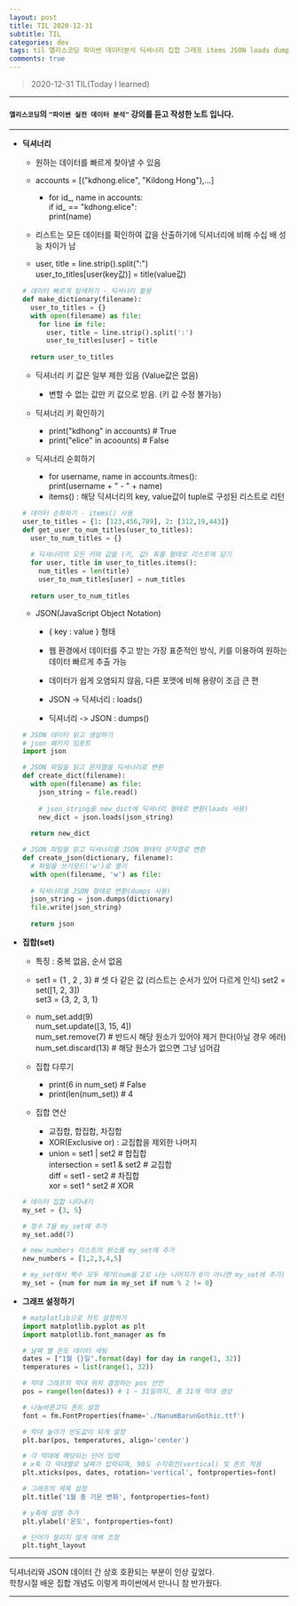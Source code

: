 ```yaml
---
layout: post
title: TIL 2020-12-31 
subtitle: TIL 
categories: dev
tags: til 앨리스코딩 파이썬 데이터분석 딕셔너리 집합 그래프 items JSON loads dumps
comments: true
---
```



> 2020-12-31 TIL(Today I learned)
---

#### `앨리스코딩`의 `"파이썬 실전 데이터 분석"` 강의를 듣고 작성한 노트 입니다.
---

* __딕셔너리__
  - 원하는 데이터를 빠르게 찾아낼 수 있음
  - accounts = [("kdhong.elice", "Kildong Hong"),...]
    + for id_, name in accounts:  
        if id_ == "kdhong.elice":  
          print(name)  
          
  - 리스트는 모든 데이터를 확인하여 값을 산출하기에 딕셔너리에 비해 수십 배 성능 차이가 남  
  - user, title = line.strip().split(":")  
    user_to_titles[user(key값)] = title(value값)</br>
  ~~~python
  # 데이터 빠르게 탐색하기 - 딕셔너리 활용
  def make_dictionary(filename):
    user_to_titles = {}
    with open(filename) as file:
      for line in file:
        user, title = line.strip().split(':')
        user_to_titles[user] = title
        
    return user_to_titles
  ~~~
    
  
  - 딕셔너리 키 값은 일부 제한 있음 (Value값은 없음)
    + 변할 수 없는 값만 키 값으로 받음. (키 값 수정 불가능)
    
  - 딕셔너리 키 확인하기
    + print("kdhong" in accounts) # True 
    + print("elice" in acoounts) # False  
    
  - 딕셔너리 순회하기
    + for username, name in accounts.itmes():  
      print(username + " - " + name)
    + items() : 해당 딕셔너리의 key, value값이 tuple로 구성된 리스트로 리턴</br>
    
  ~~~python
  # 데이터 순회하기 - items() 사용
  user_to_titles = {1: [123,456,789], 2: [312,19,443]}
  def get_user_to_num_titles(user_to_titles):
    user_to_num_titles = {}
    
    # 딕셔너리의 모든 키와 값을 (키, 값) 튜플 형태로 리스트에 담기
    for user, title in user_to_titles.items():
      num_titles = len(title)
      user_to_num_titles[user] = num_titles
      
    return user_to_num_titles
  ~~~
    
  - JSON(JavaScript Object Notation)
    + { key : value } 형태  
    + 웹 환경에서 데이터를 주고 받는 가장 표준적인 방식, 키를 이용하여 원하는 데이터 빠르게 추출 가능
    + 데이터가 쉽게 오염되지 않음, 다른 포맷에 비해 용량이 조금 큰 편
    
    + JSON -> 딕셔너리 : loads()
    + 딕셔너리 -> JSON : dumps()</br>
  
  ~~~python
  # JSON 데이터 읽고 생성하기
  # json 패키지 임포트
  import json
  
  # JSON 파일을 읽고 문자열을 딕셔너리로 변환
  def create_dict(filename):
    with open(filename) as file:
      json_string = file.read()
      
      # json_string을 new_dict에 딕셔너리 형태로 변환(loads 사용)
      new_dict = json.loads(json_string) 
      
    return new_dict

  # JSON 파일을 읽고 딕셔너리를 JSON 형태의 문자열로 변환
  def create_json(dictionary, filename):
    # 파일을 쓰기모드('w')로 열기
    with open(filename, 'w') as file:
    
    # 딕셔너리를 JSON 형태로 변환(dumps 사용)
    json_string = json.dumps(dictionary)
    file.write(json_string)
    
    return json
  ~~~
    
    
* __집합(set)__
  - 특징 : 중복 없음, 순서 없음
  - set1 = {1 , 2 , 3} # 셋 다 같은 값 (리스트는 순서가 있어 다르게 인식) 
    set2 = set([1, 2, 3])  
    set3 = {3, 2, 3, 1}
  - num_set.add(9)  
    num_set.update([3, 15, 4])  
    num_set.remove(7) # 반드시 해당 원소가 있어야 제거 한다(아닐 경우 에러)  
    num_set.discard(13) # 해당 원소가 없으면 그냥 넘어감  
  - 집합 다루기
    + print(6 in num_set) # False
    + print(len(num_set)) # 4 
    
  - 집합 연산
    + 교집합, 합집합, 차집합
    + XOR(Exclusive or) : 교집합을 제외한 나머지 
    + union = set1 | set2 # 합집합  
      intersection = set1 & set2 # 교집합  
      diff = set1 - set2 # 차집합  
      xor = set1 ^ set2 # XOR</br>  

  ~~~python
  # 데이터 집합 나타내기
  my_set = {3, 5}
  
  # 정수 7을 my_set에 추가
  my_set.add(7) 
  
  # new_numbers 리스트의 원소를 my_set에 추가
  new_numbers = [1,2,3,4,5]
  
  # my_set에서 짝수 모두 제거(num을 2로 나눈 나머지가 0이 아니면 my_set에 추가)
  my_set = {num for num in my_set if num % 2 != 0} 
  ~~~


* __그래프 설정하기__</br>
  ~~~python
  # matplotlib으로 차트 설정하기
  import matplotlib.pyplot as plt
  import matplotlib.font_manager as fm
  
  # 날짜 별 온도 데이터 세팅
  dates = ["1월 {}일".format(day) for day in range(1, 32)]
  temperatures = list(range(1, 32))
  
  # 막대 그래프의 막대 위치 결정하는 pos 선언
  pos = range(len(dates)) # 1 ~ 31일까지, 총 31개 막대 생성
  
  # 나눔바른고딕 폰트 설정
  font = fm.FontProperties(fname='./NanumBarunGothic.ttf')
  
  # 막대 높이가 빈도값이 되게 설정
  plt.bar(pos, temperatures, align='center')
  
  # 각 막대에 해당되는 단어 입력
  # x축 각 막대별로 날짜가 입력되며, 90도 수직회전(vertical) 및 폰트 적용
  plt.xticks(pos, dates, rotation='vertical', fontproperties=font)
  
  # 그래프의 제목 설정
  plt.title('1월 중 기온 변화', fontproperties=font)
  
  # y축에 설명 추가
  plt.ylabel('온도', fontproperties=font)
  
  # 단어가 잘리지 않게 여백 조정
  plt.tight_layout
  ~~~

---

딕셔너리와 JSON 데이터 간 상호 호환되는 부분이 인상 깊었다.  
학창시절 배운 집합 개념도 이렇게 파이썬에서 만나니 참 반가웠다.  

---
